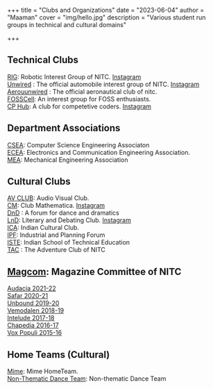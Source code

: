 +++
title = "Clubs and Organizations"
date = "2023-06-04"
author = "Maaman"
cover = "img/hello.jpg"
description = "Various student run groups in technical and cultural domains"

+++

## Technical Clubs
[RIG](http://www.rignitc.com/): Robotic Interest Group of NITC. [Instagram](https://www.instagram.com/rig_nitc/?hl=en)\
[Unwired](http://teamunwired.org/) : The official automobile interest group of NITC. [Instagram](https://www.instagram.com/teamunwired_nitcalicut/?hl=en)\
[Aerouunwired](https://www.instagram.com/club_aerounwired_nitcalicut/?hl=en) : The official aeronautical club of nitc. \
[FOSSCell](https://fosscell.org/): An interest group for FOSS enthusiasts. \
[CP Hub](https://cphub-nitc.github.io/chapter/): A club for competetive coders. [Instagram](https://www.instagram.com/cphub.nitc/?hl=en) 

## Department Associations
[CSEA](https://assoc.cse.nitc.ac.in/): Computer Science Engineering Associaton \
[ECEA](http://www.ece.nitc.ac.in/index.php?option=com_content&view=article&id=82&Itemid=41): Electronics and Communication Engineering Association. \
[MEA](https://www.instagram.com/mea_nitc/?hl=en): Mechanical Engineering Association

## Cultural Clubs
[AV CLUB](https://www.instagram.com/crumbledpaperr/?hl=en): Audio Visual Club. \
[CM](https://clubmathematica.com/): Club Mathematica. [Instagram](https://www.instagram.com/clubmathematica/?hl=en)\
[DnD](https://www.instagram.com/dnd_nitc/?hl=en) : A forum for dance and dramatics\
[LnD](https://www.lndnitc.org/): Literary and Debating Club. [Instagram](https://www.instagram.com/donttellthewarden/?hl=en)\
[ICA](https://www.instagram.com/ica_thecolossalcanvas/?hl=en): Indian Cultural Club. \
[IPF](https://www.instagram.com/ipf.nitc/?hl=en): Industrial and Planning Forum \
[ISTE](https://www.instagram.com/ica_thecolossalcanvas/?hl=en): Indian School of Technical Education\
[TAC](https://www.instagram.com/adventureclubnitc/?hl=en) : The Adventure Club of NITC

## [Magcom](https://www.instagram.com/nitc_magazine/): Magazine Committee of NITC 
[Audacia 2021-22](https://shorturl.at/gtxP6) \
[Safar 2020-21](http://rb.gy/fimau9) \
[Unbound 2019-20](https://issuu.com/nitc1/docs/unbound)\
[Vemodalen 2018-19](https://drive.google.com/open?id=1Y2HowIUsaW_y5uL2Nl6JJnOwuVsfZav_) \
[Intelude 2017-18](https://issuu.com/nitc1/docs/unbound) \
[Chapedia 2016-17]() \
[Vox Populi 2015-16](https://issuu.com/nitcalicut/docs/vox_populi_nitc_2016)
## Home Teams (Cultural)
[Mime](https://www.instagram.com/mime.ragam.nitc/): Mime HomeTeam. \
[Non-Thematic Dance Team](https://www.instagram.com/_therawproject_/): Non-thematic Dance Team



